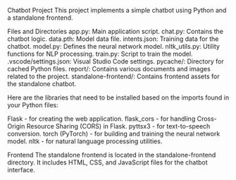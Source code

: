 Chatbot Project
This project implements a simple chatbot using Python and a standalone frontend.


Files and Directories
app.py: Main application script.
chat.py: Contains the chatbot logic.
data.pth: Model data file.
intents.json: Training data for the chatbot.
model.py: Defines the neural network model.
nltk_utils.py: Utility functions for NLP processing.
train.py: Script to train the model.
.vscode/settings.json: Visual Studio Code settings.
pycache/: Directory for cached Python files.
report/: Contains various documents and images related to the project.
standalone-frontend/: Contains frontend assets for the standalone chatbot.


Here are the libraries that need to be installed based on the imports found in your Python files:

Flask - for creating the web application.
flask_cors - for handling Cross-Origin Resource Sharing (CORS) in Flask.
pyttsx3 - for text-to-speech conversion.
torch (PyTorch) - for building and training the neural network model.
nltk - for natural language processing utilities.

Frontend
The standalone frontend is located in the standalone-frontend directory. It includes HTML, CSS, and JavaScript files for the chatbot interface.

